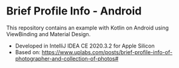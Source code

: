 # Brief Profile Info - Android

This repository contains an example with Kotlin on Android using ViewBinding and Material Design.

* Developed in IntelliJ IDEA CE 2020.3.2 for Apple Silicon
* Based on: https://www.uplabs.com/posts/brief-profile-info-of-photographer-and-collection-of-photos#